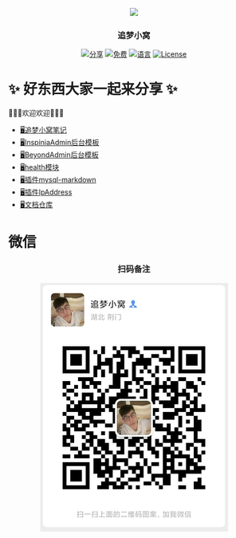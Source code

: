 <p align="center"><img src="https://avatars2.githubusercontent.com/u/31272102" width="100"></p>
<h3 align="center">追梦小窝</h3>
<p align="center">
<a href="https://github.com/iszmxw/"><img src="https://img.shields.io/badge/%E5%88%86-%E4%BA%AB-green?logo=symantec&style=plastic" alt="分享"></a>
<a href="https://github.com/iszmxw/"><img src="https://img.shields.io/badge/%E5%85%8D%E8%B4%B9-100%25-brightgreen" alt="免费"></a>
<a href="https://github.com/iszmxw/"><img src="https://img.shields.io/badge/%E8%AF%AD%E8%A8%80-markdown-blue" alt="语言"></a>
<a href="https://github.com/iszmxw/"><img src="https://img.shields.io/badge/License-MIT-red" alt="License"></a>
</p>

# ✨ 好东西大家一起来分享 ✨ 

👋👋👋欢迎欢迎👋👋👋

- [🖥追梦小窝笔记](https://iszmxw.github.io/studys)
- [🖥InspiniaAdmin后台模板](https://github.com/iszmxw/InspiniaAdmin)
- [🖥BeyondAdmin后台模板](https://github.com/iszmxw/BeyondAdmin)
- [🖥health模块](https://github.com/iszmxw/health模块)
- [🖥插件mysql-markdown](https://github.com/iszmxw/mysql-markdown)
- [🖥插件IpAddress](https://github.com/iszmxw/IpAddress)
- [🖥文档仓库](https://github.com/iszmxw/iszmxw.github.io)

# 微信

<h3 align="center">扫码备注</h3>
<p align="center"><img src="https://raw.githubusercontent.com/iszmxw/iszmxw/master/static/images/wx.png"></p>
